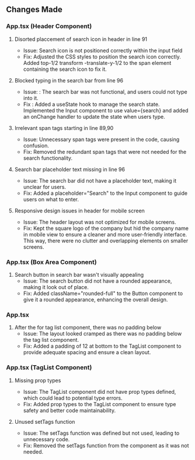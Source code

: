 ## Changes Made

### App.tsx (Header Component)

1. Disorted placcement of search icon in header in line 91
   - Issue: Search icon is not positioned correctly within the input field
   - Fix: Adjusted the CSS styles to position the search icon correctly. Added top-1/2 transform -translate-y-1/2 to the span element containing the search icon to fix it.

2. Blocked typing in the search bar from line 96
   - Issue: : The search bar was not functional, and users could not type into it.
   - Fix : Added a useState hook to manage the search state. Implemented the Input component to use value={search} and added an onChange handler to update the state when users type.

3. Irrelevant span tags starting in line 89,90
   - Issue: Unnecessary span tags were present in the code, causing confusion.
   - Fix: Removed the redundant span tags that were not needed for the search functionality.

4. Search bar placeholder text missing in line 96
   - Issue: The search bar did not have a placeholder text, making it unclear for users.
   - Fix: Added a placeholder="Search" to the Input component to guide users on what to enter.

5. Responsive design issues in header for mobile screen
   - Issue: The header layout was not optimized for mobile screens.
   - Fix: Kept the square logo of the company but hid the company name in mobile view to ensure a cleaner and more user-friendly interface. This way, there were no clutter and overlapping elements on smaller screens.


### App.tsx (Box Area Component)

1. Search button in search bar wasn't visually appealing
   - Issue: The search button did not have a rounded appearance, making it look out of place.
   - Fix: Added className="rounded-full" to the Button component to give it a rounded appearance, enhancing the overall design.

### App.tsx

1. After the for tag list component, there was no padding below
   - Issue: The layout looked cramped as there was no padding below the tag list component.
   - Fix: Added a padding of 12 at bottom to the TagList component to provide adequate spacing and ensure a clean layout.


### App.tsx (TagList Component)

1. Missing prop types
   - Issue: The TagList component did not have prop types defined, which could lead to potential type errors.
   - Fix: Added prop types to the TagList component to ensure type safety and better code maintainability.

2. Unused setTags function
   - Issue: The setTags function was defined but not used, leading to unnecessary code.
   - Fix: Removed the setTags function from the component as it was not needed.